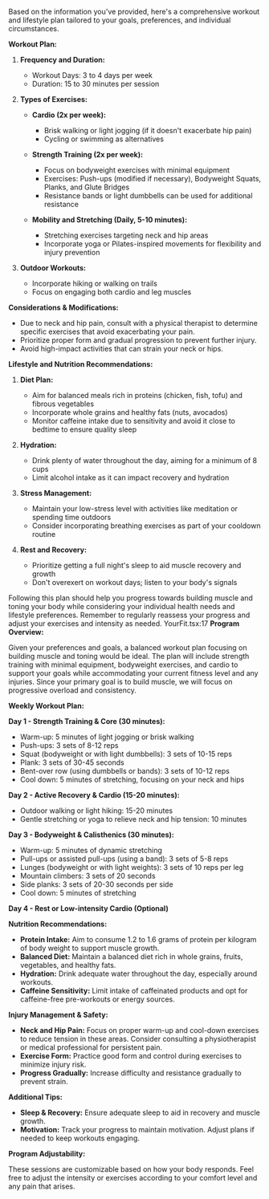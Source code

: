 Based on the information you've provided, here's a comprehensive workout and lifestyle plan tailored to your goals, preferences, and individual circumstances.

**Workout Plan:**

1. **Frequency and Duration:**

   - Workout Days: 3 to 4 days per week
   - Duration: 15 to 30 minutes per session

2. **Types of Exercises:**

   - **Cardio (2x per week):**

     - Brisk walking or light jogging (if it doesn't exacerbate hip pain)
     - Cycling or swimming as alternatives

   - **Strength Training (2x per week):**

     - Focus on bodyweight exercises with minimal equipment
     - Exercises: Push-ups (modified if necessary), Bodyweight Squats, Planks, and Glute Bridges
     - Resistance bands or light dumbbells can be used for additional resistance

   - **Mobility and Stretching (Daily, 5-10 minutes):**
     - Stretching exercises targeting neck and hip areas
     - Incorporate yoga or Pilates-inspired movements for flexibility and injury prevention

3. **Outdoor Workouts:**
   - Incorporate hiking or walking on trails
   - Focus on engaging both cardio and leg muscles

**Considerations & Modifications:**

- Due to neck and hip pain, consult with a physical therapist to determine specific exercises that avoid exacerbating your pain.
- Prioritize proper form and gradual progression to prevent further injury.
- Avoid high-impact activities that can strain your neck or hips.

**Lifestyle and Nutrition Recommendations:**

1. **Diet Plan:**

   - Aim for balanced meals rich in proteins (chicken, fish, tofu) and fibrous vegetables
   - Incorporate whole grains and healthy fats (nuts, avocados)
   - Monitor caffeine intake due to sensitivity and avoid it close to bedtime to ensure quality sleep

2. **Hydration:**

   - Drink plenty of water throughout the day, aiming for a minimum of 8 cups
   - Limit alcohol intake as it can impact recovery and hydration

3. **Stress Management:**

   - Maintain your low-stress level with activities like meditation or spending time outdoors
   - Consider incorporating breathing exercises as part of your cooldown routine

4. **Rest and Recovery:**
   - Prioritize getting a full night's sleep to aid muscle recovery and growth
   - Don't overexert on workout days; listen to your body's signals

Following this plan should help you progress towards building muscle and toning your body while considering your individual health needs and lifestyle preferences. Remember to regularly reassess your progress and adjust your exercises and intensity as needed.
YourFit.tsx:17 **Program Overview:**

Given your preferences and goals, a balanced workout plan focusing on building muscle and toning would be ideal. The plan will include strength training with minimal equipment, bodyweight exercises, and cardio to support your goals while accommodating your current fitness level and any injuries. Since your primary goal is to build muscle, we will focus on progressive overload and consistency.

**Weekly Workout Plan:**

**Day 1 - Strength Training & Core (30 minutes):**

- Warm-up: 5 minutes of light jogging or brisk walking
- Push-ups: 3 sets of 8-12 reps
- Squat (bodyweight or with light dumbbells): 3 sets of 10-15 reps
- Plank: 3 sets of 30-45 seconds
- Bent-over row (using dumbbells or bands): 3 sets of 10-12 reps
- Cool down: 5 minutes of stretching, focusing on your neck and hips

**Day 2 - Active Recovery & Cardio (15-20 minutes):**

- Outdoor walking or light hiking: 15-20 minutes
- Gentle stretching or yoga to relieve neck and hip tension: 10 minutes

**Day 3 - Bodyweight & Calisthenics (30 minutes):**

- Warm-up: 5 minutes of dynamic stretching
- Pull-ups or assisted pull-ups (using a band): 3 sets of 5-8 reps
- Lunges (bodyweight or with light weights): 3 sets of 10 reps per leg
- Mountain climbers: 3 sets of 20 seconds
- Side planks: 3 sets of 20-30 seconds per side
- Cool down: 5 minutes of stretching

**Day 4 - Rest or Low-intensity Cardio (Optional)**

**Nutrition Recommendations:**

- **Protein Intake:** Aim to consume 1.2 to 1.6 grams of protein per kilogram of body weight to support muscle growth.
- **Balanced Diet:** Maintain a balanced diet rich in whole grains, fruits, vegetables, and healthy fats.
- **Hydration:** Drink adequate water throughout the day, especially around workouts.
- **Caffeine Sensitivity:** Limit intake of caffeinated products and opt for caffeine-free pre-workouts or energy sources.

**Injury Management & Safety:**

- **Neck and Hip Pain:** Focus on proper warm-up and cool-down exercises to reduce tension in these areas. Consider consulting a physiotherapist or medical professional for persistent pain.
- **Exercise Form:** Practice good form and control during exercises to minimize injury risk.
- **Progress Gradually:** Increase difficulty and resistance gradually to prevent strain.

**Additional Tips:**

- **Sleep & Recovery:** Ensure adequate sleep to aid in recovery and muscle growth.
- **Motivation:** Track your progress to maintain motivation. Adjust plans if needed to keep workouts engaging.

**Program Adjustability:**

These sessions are customizable based on how your body responds. Feel free to adjust the intensity or exercises according to your comfort level and any pain that arises.
